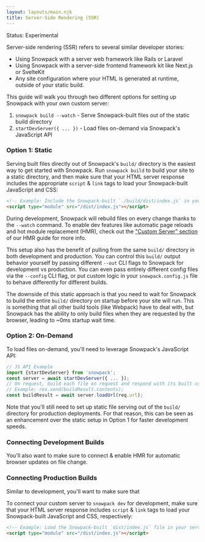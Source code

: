 ```yaml
---
layout: layouts/main.njk
title: Server-Side Rendering (SSR)
---
```


<div class="notification">
Status: Experimental 
</div>

Server-side rendering (SSR) refers to several similar developer stories:

- Using Snowpack with a server web framework like Rails or Laravel
- Using Snowpack with a server-side frontend framework kit like Next.js or SvelteKit
- Any site configuration where your HTML is generated at runtime, outside of your static build.

This guide will walk you through two different options for setting up Snowpack with your own custom server:

1. `snowpack build --watch` - Serve Snowpack-built files out of the static build directory
2. `startDevServer({ ... })` - Load files on-demand via Snowpack's JavaScript API

### Option 1: Static

Serving built files directly out of Snowpack's `build/` directory is the easiest way to get started with Snowpack. Run `snowpack build` to build your site to a static directory, and then make sure that your HTML server response includes the appropriate `script` & `link` tags to load your Snowpack-built JavaScript and CSS:

```html
<!-- Example: Include the Snowpack-built `./build/dist/index.js` in your HTML response -->
<script type="module" src="/dist/index.js"></script>
```

During development, Snowpack will rebuild files on every change thanks to the `--watch` command. To enable dev features like automatic page reloads and hot module replacement (HMR), check out the ["Custom Server" section](/guides/hmr#enable-hmr%3A-custom-server) of our HMR guide for more info.

This setup also has the benefit of pulling from the same `build/` directory in both development and production. You can control this `build/` output behavior yourself by passing different `--out` CLI flags to Snowpack for development vs production. You can even pass entirely different config files via the `--config` CLI flag, or put custom logic in your `snowpack.config.js` file to behave differently for different builds.

The downside of this static approach is that you need to wait for Snowpack to build the entire `build/` directory on startup before your site will run. This is something that all other build tools (like Webpack) have to deal with, but Snowpack has the ability to only build files when they are requested by the browser, leading to ~0ms startup wait time.

### Option 2: On-Demand

To load files on-demand, you'll need to leverage Snowpack's JavaScript API:

```js
// JS API Example
import {startDevServer} from 'snowpack';
const server = await startDevServer({ ... });
// On request, build each file on request and respond with its built contents
// Example: res.send(buildResult.contents);
const buildResult = await server.loadUrl(req.url);
```

Note that you'll still need to set up static file serving out of the `build/` directory for production deployments. For that reason, this can be seen as an enhancement over the static setup in Option 1 for faster development speeds.



### Connecting Development Builds

You'll also want to make sure to connect & enable HMR for automatic browser updates on file change. 

### Connecting Production Builds

Similar to development, you'll want to make sure that 



To connect your custom server to `snowpack dev` for development, make sure that your HTML server response includes `script` & `link` tags to load your Snowpack-built JavaScript and CSS, respectively:

```html
<!-- Example: Load the Snowpack-built `dist/index.js` file in your server HTML response -->
<script type="module" src="/dist/index.js"></script>
```